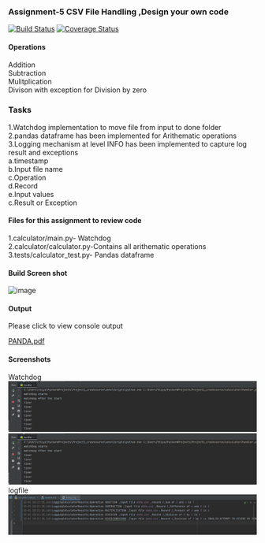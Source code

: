 ### Assignment-5 CSV File Handling ,Design your own code

[![Build Status](https://app.travis-ci.com/njitvjk/calc2.svg?branch=branch1)](https://app.travis-ci.com/njitvjk/calc2)
[![Coverage Status](https://coveralls.io/repos/github/njitvjk/calc2/badge.svg?branch=branch1)](https://coveralls.io/github/njitvjk/calc2?branch=branch1)
<br/>


#### Operations
Addition<br/>
Subtraction<br/>
Mulitplication<br/>
Divison with exception for Division by zero

### Tasks
1.Watchdog implementation to move file from input to done folder<br/>
2.pandas dataframe has been implemented for Arithematic operations<br/>
3.Logging mechanism at level INFO has been implemented to capture log result and exceptions<br/> 
    a.timestamp<br/>
    b.Input file name <br/>
    c.Operation<br/>
    d.Record<br/>
    e.Input values <br/>
    c.Result or Exception<br/>


#### Files for this assignment to review code
1.calculator/main.py- Watchdog<br/>
2.calculator/calculator.py-Contains all arithematic operations<br/>
3.tests/calculator_test.py- Pandas dataframe<br/>

#### Build Screen shot <br/>
![image](https://user-images.githubusercontent.com/90334123/144356884-8cdd3f32-e3c3-40fe-84b7-ad74ce20b201.png)



#### Output
Please click to view console output 

[PANDA.pdf](https://github.com/njitvjk/Project2_crashcource/files/7638842/PANDA.pdf)

#### Screenshots
Watchdog<br/>
![img.png](img.png)
![img_1.png](img_1.png)<br/>
logfile<br/>
![img_2.png](img_2.png)










